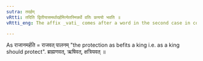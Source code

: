 ```yaml
---
sutra: तदर्हम्
vRtti: तदिति द्वितीयासमर्थादर्हमित्येतस्मिन्नर्थे वतिः प्रत्ययो भवति ॥
vRtti_eng: The affix _vati_ comes after a word in the second case in construction, in the sense of 'befitting that or suited to that'.

---
```

As राजानमर्हति = राजवत् पालनम् "the protection as befits a king i.e. as a king should protect". ब्राह्मणवत्, ऋषिवत्, क्षत्रियवत् ॥